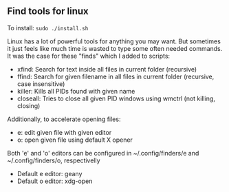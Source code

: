 ## Find tools for linux

To install:
`sudo ./install.sh`

Linux has a lot of powerful tools for anything you may want.
But sometimes it just feels like much time is wasted to type some often needed commands.
It was the case for these "finds" which I added to scripts:

 * xfind: Search for text inside all files in current folder (recursive)
 * ffind: Search for given filename in all files in current folder (recursive, case insensitive)
 * killer: Kills all PIDs found with given name
 * closeall: Tries to close all given PID windows using wmctrl (not killing, closing)
 
Additionally, to accelerate opening files:
 * e: edit given file with given editor
 * o: open given file using default X opener

Both 'e' and 'o' editors can be configured in ~/.config/finders/e and ~/.config/finders/o, respectivelly
 * Default e editor: geany
 * Default o editor: xdg-open
